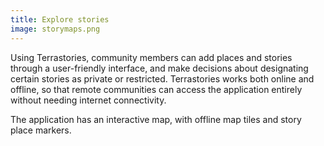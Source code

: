 ```yaml
---
title: Explore stories
image: storymaps.png
---
```


Using Terrastories, community members can add places and stories through a user-friendly interface, and make decisions about designating certain stories as private or restricted. Terrastories works both online and offline, so that remote communities can access the application entirely without needing internet connectivity.

The application has an interactive map, with offline map tiles and story place markers.

<app-button localUrl=":8086/all/https://docs.terrastories.app/using-terrastories/exploring-the-terrastories-main-interface" text="Read documentation"></app-button>
